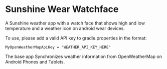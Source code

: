 
Sunshine Wear Watchface
=======================

A Sunshine weather app with a watch face that shows high and low temperature and a weather icon on android wear devices.

To use, please add a valid API key to gradle.properties in the format:

`MyOpenWeatherMapApiKey = "WEATHER_API_KEY_HERE"`

The base app Synchronizes weather information from OpenWeatherMap on Android Phones and Tablets.
